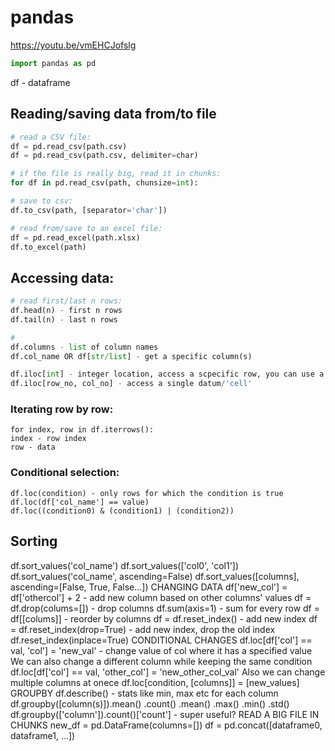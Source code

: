 # pandas
https://youtu.be/vmEHCJofslg  
```python
import pandas as pd
```
df - dataframe

## Reading/saving data from/to file
```python
# read a CSV file:
df = pd.read_csv(path.csv)
df = pd.read_csv(path.csv, delimiter=char)

# if the file is really big, read it in chunks:
for df in pd.read_csv(path, chunsize=int):

# save to csv:
df.to_csv(path, [separator='char'])

# read from/save to an excel file:
df = pd.read_excel(path.xlsx)
df.to_excel(path)
```

## Accessing data:
```python
# read first/last n rows:
df.head(n) - first n rows
df.tail(n) - last n rows

# 
df.columns - list of column names
df.col_name OR df[str/list] - get a specific column(s)

df.iloc[int] - integer location, access a scpecific row, you can use a range [i:j]
df.iloc[row_no, col_no] - access a single datum/'cell'
```

### Iterating row by row:
```
for index, row in df.iterrows():
index - row index
row - data
```

### Conditional selection:
```
df.loc(condition) - only rows for which the condition is true
df.loc(df['col_name'] == value)
df.loc((condition0) & (condition1) | (condition2))
```

## Sorting 
df.sort_values('col_name')
df.sort_values(['col0', 'col1'])
df.sort_values('col_name', ascending=False)
df.sort_values([columns], ascending=[False, True, False...])
CHANGING DATA
df['new_col'] = df['othercol'] + 2 - add new column based on other columns' values
df = df.drop(colums=[]) - drop columns
df.sum(axis=1) - sum for every row
df = df[[colums]] - reorder by columns
df = df.reset_index() - add new index
df = df.reset_index(drop=True) - add new index, drop the old index
df.reset_index(inplace=True)
CONDITIONAL CHANGES
df.loc[df['col'] == val, 'col'] = 'new_val' - change value of col where it has a specified value
We can also change a different column while keeping the same condition
df.loc[df['col'] == val, 'other_col'] = 'new_other_col_val'
Also we can change multiple columns at onece
df.loc[condition, [columns]] = [new_values]
GROUPBY
df.describe() - stats like min, max etc for each column
df.groupby([column(s)]).mean()
.count()
.mean()
.max()
.min()
.std()
df.groupby(['column']).count()['count'] - super useful?
READ A BIG FILE IN CHUNKS
new_df = pd.DataFrame(columns=[])
df = pd.concat([dataframe0, dataframe1, ...])
